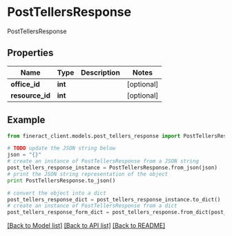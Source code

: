 # PostTellersResponse

PostTellersResponse

## Properties

Name | Type | Description | Notes
------------ | ------------- | ------------- | -------------
**office_id** | **int** |  | [optional] 
**resource_id** | **int** |  | [optional] 

## Example

```python
from fineract_client.models.post_tellers_response import PostTellersResponse

# TODO update the JSON string below
json = "{}"
# create an instance of PostTellersResponse from a JSON string
post_tellers_response_instance = PostTellersResponse.from_json(json)
# print the JSON string representation of the object
print PostTellersResponse.to_json()

# convert the object into a dict
post_tellers_response_dict = post_tellers_response_instance.to_dict()
# create an instance of PostTellersResponse from a dict
post_tellers_response_form_dict = post_tellers_response.from_dict(post_tellers_response_dict)
```
[[Back to Model list]](../README.md#documentation-for-models) [[Back to API list]](../README.md#documentation-for-api-endpoints) [[Back to README]](../README.md)


